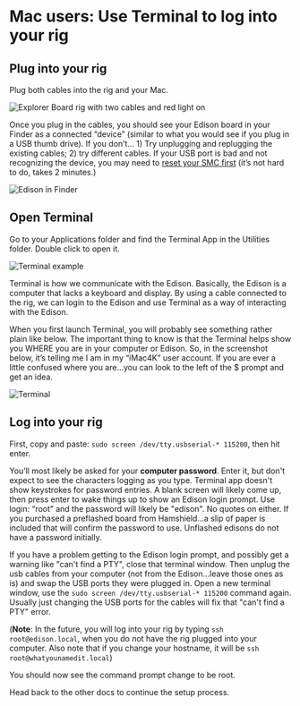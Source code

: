 # Mac users: Use Terminal to log into your rig

## Plug into your rig 

Plug both cables into the rig and your Mac. 

![Explorer Board rig with two cables and red light on](../Images/Edison/ExplorerBoard_two_charging_cables.png) 

Once you plug in the cables, you should see your Edison board in your Finder as a connected “device” (similar to what you would see if you plug in a USB thumb drive).  If you don’t… 1) Try unplugging and replugging the existing cables; 2) try different cables.  If your USB port is bad and not recognizing the device, you may need to [reset your SMC first](https://support.apple.com/en-au/HT201295) (it’s not hard to do, takes 2 minutes.)

![Edison in Finder](../Images/Edison/Edison_in_Finder_folder.png) 

## Open Terminal

Go to your Applications folder and find the Terminal App in the Utilities folder.  Double click to open it.

![Terminal example](../Images/Edison/Terminal_example.png)

Terminal is how we communicate with the Edison.  Basically, the Edison is a computer that lacks a keyboard and display.  By using a cable connected to the rig, we can login to the Edison and use Terminal as a way of interacting with the Edison. 

When you first launch Terminal, you will probably see something rather plain like below.  The important thing to know is that the Terminal helps show you WHERE you are in your computer or Edison.  So, in the screenshot below, it’s telling me I am in my “iMac4K” user account.  If you are ever a little confused where you are…you can look to the left of the $ prompt and get an idea.

![Terminal](../Images/Edison/Inside_terminal.png)

## Log into your rig

First, copy and paste: `sudo screen /dev/tty.usbserial-* 115200`, then hit enter.

You’ll most likely be asked for your **computer password**.  Enter it, but don't expect to see the characters logging as you type.  Terminal app doesn't show keystrokes for password entries.  A blank screen will likely come up, then press enter to wake things up to show an Edison login prompt.  Use login: “root” and the password will likely be "edison".  No quotes on either. If you purchased a preflashed board from Hamshield...a slip of paper is included that will confirm the password to use. Unflashed edisons do not have a password initially. 

If you have a problem getting to the Edison login prompt, and possibly get a warning like "can't find a PTY", close that terminal window.  Then unplug the usb cables from your computer (not from the Edison...leave those ones as is) and swap the USB ports they were plugged in.  Open a new terminal window, use the `sudo screen /dev/tty.usbserial-* 115200` command again.  Usually just changing the USB ports for the cables will fix that "can't find a PTY" error.

(**Note**: In the future, you will log into your rig by typing `ssh root@edison.local`, when you do not have the rig plugged into your computer. Also note that if you change your hostname, it will be `ssh root@whatyounamedit.local`)

You should now see the command prompt change to be root.

Head back to the other docs to continue the setup process.
